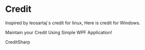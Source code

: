 Credit
======

Inspired by leosartaj`s credit for linux,
Here is credit for Windows.

Maintain your Credit Using Simple WPF Application!


CreditSharp
